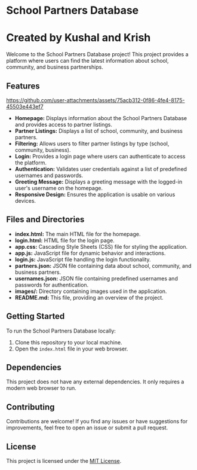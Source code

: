 # School Partners Database
# Created by Kushal and Krish

Welcome to the School Partners Database project! This project provides a platform where users can find the latest information about school, community, and business partnerships.

## Features

https://github.com/user-attachments/assets/75acb312-0f86-4fe4-8175-45503e443ef7



- **Homepage:** Displays information about the School Partners Database and provides access to partner listings.
- **Partner Listings:** Displays a list of school, community, and business partners.
- **Filtering:** Allows users to filter partner listings by type (school, community, business).
- **Login:** Provides a login page where users can authenticate to access the platform.
- **Authentication:** Validates user credentials against a list of predefined usernames and passwords.
- **Greeting Message:** Displays a greeting message with the logged-in user's username on the homepage.
- **Responsive Design:** Ensures the application is usable on various devices.

## Files and Directories

- **index.html:** The main HTML file for the homepage.
- **login.html:** HTML file for the login page.
- **app.css:** Cascading Style Sheets (CSS) file for styling the application.
- **app.js:** JavaScript file for dynamic behavior and interactions.
- **login.js:** JavaScript file handling the login functionality.
- **partners.json:** JSON file containing data about school, community, and business partners.
- **usernames.json:** JSON file containing predefined usernames and passwords for authentication.
- **images/:** Directory containing images used in the application.
- **README.md:** This file, providing an overview of the project.

## Getting Started

To run the School Partners Database locally:

1. Clone this repository to your local machine.
2. Open the `index.html` file in your web browser.

## Dependencies

This project does not have any external dependencies. It only requires a modern web browser to run.

## Contributing

Contributions are welcome! If you find any issues or have suggestions for improvements, feel free to open an issue or submit a pull request.

## License

This project is licensed under the [MIT License](LICENSE).
